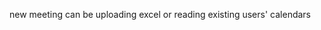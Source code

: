 <!-- remove i18n -->
<!-- 搭建antd 非pro layout -->

<!-- 搭建Pagecontainer
搬settings -->

<!-- header右侧填充 avatardropdown -->


<!-- 全局初始数据
get intial state,如果未登录则调到login界面，无layout
https://pro.ant.design/zh-CN/docs/initial-state/ -->

<!-- access
https://pro.ant.design/zh-CN/docs/authority-management/ -->

<!-- 重建亮暗色切换
https://github1s.com/mzohaibqc/antd-theme-generator/blob/master/examples/customize-cra/color.js -->

<!-- 搭原来界面 -->

<!-- 预估时间不够，所以用material ui的scheduler
https://devexpress.github.io/devextreme-reactive/react/scheduler/demos/featured/data-editing/
从另一本地仓库继续工作 -->

<!-- mui支持切换亮暗色，antd控制内层mui的亮暗色(theme provider)
https://github.com/DevExpress/devextreme-reactive/blob/21f6b999d94ed9da47b25437368ae34378002f14/packages/dx-react-scheduler-demos/src/theme-sources/material-ui/demo-container.jsx

https://codesandbox.io/s/pedantic-dhawan-rhoy0?file=/demo.js -->


<!-- priority consideration, could use genetic algorithm, choosing one slot having certain duration & evaluate it. -->

<!-- signup api -->

new meeting can be uploading excel or reading existing users' calendars